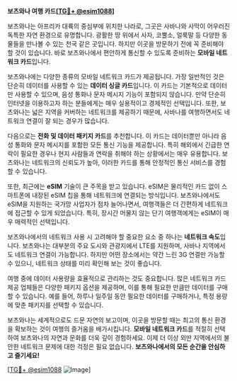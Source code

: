**보츠와나 여행 카드[[TG💪+ @esim1088](https://t.me/s/esim1088)]**

보츠와나는 아프리카 대륙의 중심부에 위치한 나라로, 그곳은 사바나와 사막이 어우러진 독특한 자연 환경으로 유명합니다. 광활한 땅 위에서 사자, 코뿔소, 얼룩말 등 다양한 동물들을 만나볼 수 있는 천국 같은 곳입니다. 하지만 이곳을 방문하기 전에 꼭 준비해야 할 것이 있습니다. 바로 보츠와나에서 편안하게 통신할 수 있도록 준비하는 **모바일 네트워크 카드**입니다.

보츠와나에는 다양한 종류의 모바일 네트워크 카드가 제공됩니다. 가장 일반적인 것은 단순히 데이터를 사용할 수 있는 **데이터 싱글 카드**입니다. 이 카드는 기본적으로 데이터만 사용할 수 있으며, 음성 통화나 문자 메시지 기능이 포함되지 않습니다. 만약 단순히 인터넷을 이용하고자 하는 분들에게는 매우 실용적이고 경제적인 선택입니다. 또한, 보츠와나는 넓은 지역을 커버하는 네트워크를 제공하기 때문에, 사바나를 여행하면서도 네트워크 연결이 잘 되는 경우가 많습니다.

다음으로는 **전화 및 데이터 패키지 카드**를 추천합니다. 이 카드는 데이터뿐만 아니라 음성 통화와 문자 메시지를 포함한 모든 통신 기능을 제공합니다. 특히 해외에서 긴급한 연락이 필요한 경우나 현지 사람들과 연락을 취해야 하는 상황에서는 매우 유용합니다. 보츠와나는 네트워크의 신뢰도가 높아, 이러한 카드를 통해 안정적인 통신 서비스를 경험할 수 있습니다.

또한, 최근에는 **eSIM** 기술이 큰 주목을 받고 있습니다. eSIM은 물리적인 카드 없이 스마트폰에 내장된 eSIM 칩을 통해 네트워크에 연결되는 방식입니다. 보츠와나에서도 eSIM을 지원하는 국가망 사업자가 점차 늘어나면서, 여행객들은 더 간편하게 네트워크에 접근할 수 있게 되었습니다. 특히, 장시간 머물지 않는 단기 여행객에게는 eSIM이 매우 매력적인 선택입니다.

보츠와나에서의 네트워크 사용 시 고려해야 할 중요한 요소 중 하나는 **네트워크 속도**입니다. 보츠와나는 대부분의 주요 도시와 관광지에서 LTE를 지원하며, 사바나 지역에서도 네트워크 연결이 가능합니다. 하지만 어떤 장소에서는 약간 느린 3G 연결만 가능할 수 있으니, 네트워크 상태를 미리 확인해 보는 것이 좋습니다.

여행 중에 데이터 사용량을 효율적으로 관리하는 것도 중요합니다. 많은 네트워크 카드 제공 업체들은 다양한 패키지 옵션을 제공하며, 이를 통해 필요한 만큼만 데이터를 구매할 수 있습니다. 예를 들어, 하루나 일주일 동안 필요한 데이터를 구매하거나, 특정 용량에 맞춘 패키지를 선택할 수 있습니다.

보츠와나는 세계적으로도 드문 자연의 보고이며, 이곳을 방문할 때는 최고의 통신 환경을 확보하는 것이 여행의 즐거움을 배가시킵니다. **모바일 네트워크 카드**를 적절히 선택하여 보츠와나의 자연과 문화를 더욱 깊이 경험하세요. 이제 더 이상 외딴 지역에서의 불안한 네트워크 문제에 대한 걱정은 필요 없습니다. **보츠와나에서의 모든 순간을 안심하고 즐기세요!**

[[TG💪+ @esim1088](https://t.me/s/esim1088) ![Image](https://i.postimg.cc/Y0z9fWf4/image.png)]